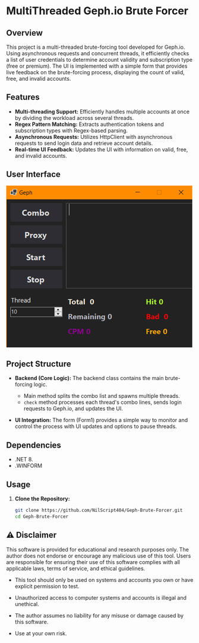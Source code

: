 # MultiThreaded Geph.io Brute Forcer

## Overview

This project is a multi-threaded brute-forcing tool developed for Geph.io. Using asynchronous requests and concurrent threads, it efficiently checks a list of user credentials to determine account validity and subscription type (free or premium). The UI is implemented with a simple form that provides live feedback on the brute-forcing process, displaying the count of valid, free, and invalid accounts.

## Features

- **Multi-threading Support:** Efficiently handles multiple accounts at once by dividing the workload across several threads.
- **Regex Pattern Matching:** Extracts authentication tokens and subscription types with Regex-based parsing.
- **Asynchronous Requests:** Utilizes HttpClient with asynchronous requests to send login data and retrieve account details.
- **Real-time UI Feedback:** Updates the UI with information on valid, free, and invalid accounts.
## User Interface


![Application UI](https://github.com/NilScript404/Get-Brute-Forcer/blob/main/UI.PNG)

## Project Structure

- **Backend (Core Logic):** The backend class contains the main brute-forcing logic.
  - Main method splits the combo list and spawns multiple threads.
  - `check` method processes each thread's combo lines, sends login requests to Geph.io, and updates the UI.
  
- **UI Integration:** The form (Form1) provides a simple way to monitor and control the process with UI updates and options to pause threads.

## Dependencies

- .NET 8.
- .WINFORM 


## Usage

1. **Clone the Repository:**

   ```bash
   git clone https://github.com/NilScript404/Geph-Brute-Forcer.git
   cd Geph-Brute-Forcer
## ⚠️ Disclaimer


This software is provided for educational and research purposes only. The author does not endorse or encourage any malicious use of this tool. Users are responsible for ensuring their use of this software complies with all applicable laws, terms of service, and ethical guidelines.


- This tool should only be used on systems and accounts you own or have explicit permission to test.

- Unauthorized access to computer systems and accounts is illegal and unethical.

- The author assumes no liability for any misuse or damage caused by this software.

- Use at your own risk.
